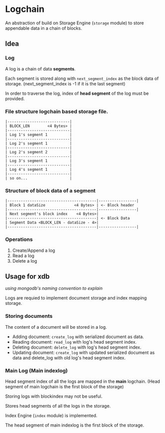 # Logchain

An abstraction of build on Storage Engine (`storage` module) to store appendable data in a chain of blocks.

## Idea

### Log

A log is a chain of data **segments**.

Each segment is stored along with `next_segment_index` as the block data of storage. (next_segment_index is -1 if it is the last segment)

In order to traverse the log, index of **head segment** of the log must be provided.

### File structure logchain based storage file.

```
|----------------------------|
| BLOCK_LEN        <4 Bytes> |
|----------------------------|
| Log 1's segment 1          |
|----------------------------|
| Log 2's segment 1          |
|----------------------------|
| Log 2's segment 2          |
|----------------------------|
| Log 3's segment 1          |
|----------------------------|
| Log 4's segment 1          |
|----------------------------|
| so on...                   |
```

### Structure of block data of a segment

```
|----------------------------------------|-----------------|
| Block 1 dataSize             <4 Bytes> | <- Block header
|----------------------------------------|-----------------|
| Next segment's block index    <4 Bytes>|
|----------------------------------------| <- Block Data
| Segment Data <BLOCK_LEN - dataSize - 4>|
|----------------------------------------|-----------------|
```

### Operations

1. Create/Append a log
2. Read a log
3. Delete a log

## Usage for xdb

*using mongodb's naming convention to explain*

Logs are requied to implement document storage and index mapping storage.

### Storing documents

The content of a document will be stored in a log.

- Adding document: `create_log` with serialized document as data.
- Reading document: `read_log` with log's head segment index.
- Deleting document: `delete_log` with log's head segment index.
- Updating document: `create_log` with updated serialized document as data and delete_log with old log's head segment index.

### Main Log (Main indexlog)

Head segment index of all the logs are mapped in the **main** logchain. (Head segment of main logchain is the first block of the storage)

Storing logs with blockindex may not be useful.

Stores head segments of all the logs in the storage.

Index Engine (`index` module) is implemented.

The head segment of main indexlog is the first block of the storage.